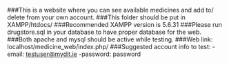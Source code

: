 ###This is a website where you can see available medicines and add to/ delete from your own account.
###This folder should be put in XAMPP/htdocs/
###Recommended XAMPP version is 5.6.31
###Please run drugstore.sql in your database to have proper database for the web.
###Both apache and mysql should be active while testing.
###Web link: localhost/medicine_web/index.php/
###Suggested account info to test:
    -email: testuser@mydit.ie
    -password: password
